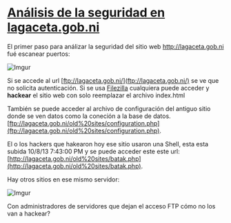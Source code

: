 [Análisis de la seguridad en lagaceta.gob.ni](/articulo/analisis-de-la-seguridad-en-lagaceta-gob-ni)
============================================================================================================

El primer paso para análizar la seguridad del sitio web http://lagaceta.gob.ni fué escanear puertos:

![Imgur](http://i.imgur.com/ajH7F0d.png)

Si se accede al url [ftp://lagaceta.gob.ni/](ftp://lagaceta.gob.ni/) se ve que no solicita autenticación. Si se usa [Filezilla](https://filezilla-project.org) cualquiera puede acceder y **hackear** el sitio web con solo reemplazar el archivo index.html

También se puede acceder al archivo de configuración del antiguo sitio donde se ven datos como la coneción a la base de datos. [ftp://lagaceta.gob.ni/old%20sites/configuration.php](ftp://lagaceta.gob.ni/old%20sites/configuration.php).

El o los hackers que hakearon hoy ese sitio usaron una Shell, esta esta subida 10/8/13 7:43:00 PM y se puede acceder este este url: [http://lagaceta.gob.ni/old%20sites/batak.php](http://lagaceta.gob.ni/old%20sites/batak.php).

Hay otros sitios en ese mismo servidor:

![Imgur](http://i.imgur.com/axqRl5Z.png)

Con administradores de servidores que dejan el acceso FTP cómo no los van a hackear?